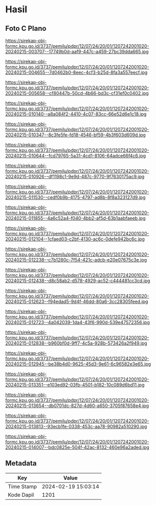 # Hasil

## Foto C Plano

https://sirekap-obj-formc.kpu.go.id/3737/pemilu/pdpr/12/07/24/20/01/1207242001020-20240215-003707--17749b0d-aaf9-447c-a459-27bc39dda665.jpg

https://sirekap-obj-formc.kpu.go.id/3737/pemilu/pdpr/12/07/24/20/01/1207242001020-20240215-004655--7d0462b0-8eec-4cf3-b25d-8fa3a557eecf.jpg

https://sirekap-obj-formc.kpu.go.id/3737/pemilu/pdpr/12/07/24/20/01/1207242001020-20240215-005658--cf80447b-50cd-4b66-bd3c-cf31ef0c0402.jpg

https://sirekap-obj-formc.kpu.go.id/3737/pemilu/pdpr/12/07/24/20/01/1207242001020-20240215-010140--a8a084f2-4410-4c07-83cc-66e52d6e1c18.jpg

https://sirekap-obj-formc.kpu.go.id/3737/pemilu/pdpr/12/07/24/20/01/1207242001020-20240215-010347--8c3fe5fe-fd18-4546-bf59-4b3f603d609d.jpg

https://sirekap-obj-formc.kpu.go.id/3737/pemilu/pdpr/12/07/24/20/01/1207242001020-20240215-010644--fcd79765-5a31-4cd1-8106-64adce66f4c6.jpg

https://sirekap-obj-formc.kpu.go.id/3737/pemilu/pdpr/12/07/24/20/01/1207242001020-20240215-010926--df1198c1-9e9d-487c-9770-9f7630175ac9.jpg

https://sirekap-obj-formc.kpu.go.id/3737/pemilu/pdpr/12/07/24/20/01/1207242001020-20240215-011530--cedf0b9b-4175-4797-ad8b-8f8a323127d9.jpg

https://sirekap-obj-formc.kpu.go.id/3737/pemilu/pdpr/12/07/24/20/01/1207242001020-20240215-011855--4a6c52a4-f040-4bb2-af5d-63b1aabfaeeb.jpg

https://sirekap-obj-formc.kpu.go.id/3737/pemilu/pdpr/12/07/24/20/01/1207242001020-20240215-012104--1cfaed03-c2bf-4130-ac6c-0defe942bc6c.jpg

https://sirekap-obj-formc.kpu.go.id/3737/pemilu/pdpr/12/07/24/20/01/1207242001020-20240215-012238--c7b1280c-7f54-421c-adcb-e20e07675c3e.jpg

https://sirekap-obj-formc.kpu.go.id/3737/pemilu/pdpr/12/07/24/20/01/1207242001020-20240215-012438--d8c58ab2-d578-4929-ac52-c444481cc3cd.jpg

https://sirekap-obj-formc.kpu.go.id/3737/pemilu/pdpr/12/07/24/20/01/1207242001020-20240215-012623--f94edad5-9d4f-46dd-80a6-3cc28305feed.jpg

https://sirekap-obj-formc.kpu.go.id/3737/pemilu/pdpr/12/07/24/20/01/1207242001020-20240215-012723--4a042039-1da4-43f6-990d-539e47572356.jpg

https://sirekap-obj-formc.kpu.go.id/3737/pemilu/pdpr/12/07/24/20/01/1207242001020-20240215-012838--b960bf0d-9ff7-4c5a-928b-573426a2f949.jpg

https://sirekap-obj-formc.kpu.go.id/3737/pemilu/pdpr/12/07/24/20/01/1207242001020-20240215-012945--be38b4d0-9625-45d3-9e61-6c96582e3e65.jpg

https://sirekap-obj-formc.kpu.go.id/3737/pemilu/pdpr/12/07/24/20/01/1207242001020-20240215-013351--e103ed92-03fb-4501-b182-10c089d6bd11.jpg

https://sirekap-obj-formc.kpu.go.id/3737/pemilu/pdpr/12/07/24/20/01/1207242001020-20240215-013654--db0701dc-827d-4d60-a650-3705f87658e4.jpg

https://sirekap-obj-formc.kpu.go.id/3737/pemilu/pdpr/12/07/24/20/01/1207242001020-20240215-013813--93ecb1fe-0338-453c-aa78-90982a510290.jpg

https://sirekap-obj-formc.kpu.go.id/3737/pemilu/pdpr/12/07/24/20/01/1207242001020-20240215-014007--bdc0825e-504f-42ac-8132-460e96a2aded.jpg


## Metadata

| Key        | Value               |
| ---------- | ------------------- |
| Time Stamp | 2024-02-19 15:03:14 |
| Kode Dapil | 1201                |



